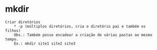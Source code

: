 # mkdir

    Criar diretórios
        * -p (múltiplos diretórios, cria o diretório pai e também os filhos)
        Obs.: Também posso encadear a criação de várias pastas ao mesmo tempo.
        Ex.: mkdir site1 site2 site3